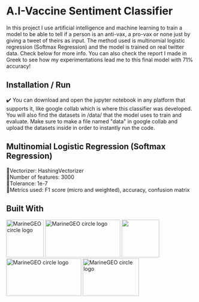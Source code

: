 # A.I-Vaccine Sentiment Classifier
In this project I use artificial intelligence and machine learning to train a model to be able to tell if a person is an anti-vax, a pro-vax or none just by giving a tweet of theirs as input. The method used is multinomial logistic regression (Softmax Regression) and the model is trained on real twitter data. Check below for more info. You can also check the report I made in Greek to see how my experimentations lead me to this final model with 71% accuracy!

## Installation / Run
✔️ You can download and open the jupyter notebook in any platform that supports it, like google collab which is where this classifier was developed. You will also find the datasets in /data/ that the model uses to train and evaluate. Make sure to make a file named "data" in google collab and upload the datasets inside in order to instantly run the code.

## Multinomial Logistic Regression (Softmax Regression) <br />
  🔸Vectorizer: HashingVectorizer <br />
  🔸Number of features: 3000 <br />
  🔸Tolerance: 1e-7 <br />
  🔸Metrics used: F1 score (micro and weighted), accuracy, confusion matrix <br />  
  
## Built With
<p float="left">


<img src="https://upload.wikimedia.org/wikipedia/commons/thumb/c/c3/Python-logo-notext.svg/110px-Python-logo-notext.svg.png" alt="MarineGEO circle logo" style="height: 100px; width:100px;"/>
<img src="https://upload.wikimedia.org/wikipedia/commons/thumb/0/05/Scikit_learn_logo_small.svg/260px-Scikit_learn_logo_small.svg.png" alt="MarineGEO circle logo" style="height: 100px; width:200px;"/>
 <img src="https://upload.wikimedia.org/wikipedia/commons/thumb/3/38/Jupyter_logo.svg/207px-Jupyter_logo.svg.png" style="height: 100px; width:100px;"/>
<img src="https://upload.wikimedia.org/wikipedia/commons/thumb/3/31/NumPy_logo_2020.svg/320px-NumPy_logo_2020.svg.png" alt="MarineGEO circle logo" style="height: 100px; width:200px;"/>
  <img src="https://upload.wikimedia.org/wikipedia/commons/thumb/d/d0/Google_Colaboratory_SVG_Logo.svg/320px-Google_Colaboratory_SVG_Logo.svg.png" alt="MarineGEO circle logo" style="height: 100px; width:150px;"/>

 </p>

